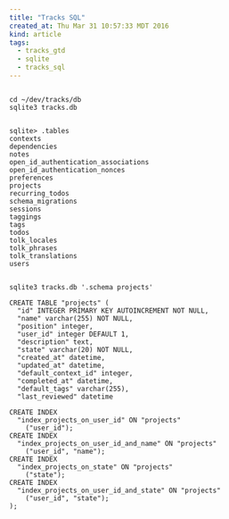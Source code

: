 ```yaml
---
title: "Tracks SQL"
created_at: Thu Mar 31 10:57:33 MDT 2016
kind: article
tags:
  - tracks_gtd
  - sqlite
  - tracks_sql
---
```


<pre><code>
cd ~/dev/tracks/db
sqlite3 tracks.db
</code></pre>

<pre><code>
sqlite> .tables
contexts                                               
dependencies                                           
notes                                                  
open_id_authentication_associations                    
open_id_authentication_nonces                          
preferences                                            
projects                                               
recurring_todos                                        
schema_migrations                  
sessions                           
taggings                           
tags                               
todos                              
tolk_locales                       
tolk_phrases                       
tolk_translations                  
users                              
</code></pre>

<pre><code>
sqlite3 tracks.db '.schema projects'

CREATE TABLE "projects" (
  "id" INTEGER PRIMARY KEY AUTOINCREMENT NOT NULL, 
  "name" varchar(255) NOT NULL, 
  "position" integer, 
  "user_id" integer DEFAULT 1, 
  "description" text, 
  "state" varchar(20) NOT NULL, 
  "created_at" datetime, 
  "updated_at" datetime, 
  "default_context_id" integer, 
  "completed_at" datetime, 
  "default_tags" varchar(255), 
  "last_reviewed" datetime

CREATE INDEX 
  "index_projects_on_user_id" ON "projects" 
    ("user_id");
CREATE INDEX 
  "index_projects_on_user_id_and_name" ON "projects" 
    ("user_id", "name");
CREATE INDEX 
  "index_projects_on_state" ON "projects" 
    ("state");
CREATE INDEX 
  "index_projects_on_user_id_and_state" ON "projects" 
    ("user_id", "state");
);
</code></pre>

<!--
html boilerplate
<a href="" target="_blank"></a>
<img src="" width="400px">
<ul>
  <li></li>
</ul>
<pre>
</pre>
<pre><code>
</code></pre>
-->

